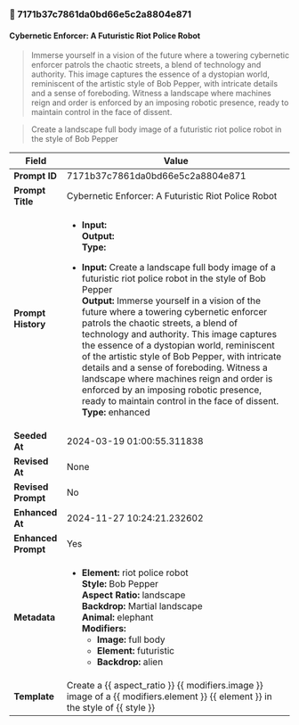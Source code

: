 

### 📜 7171b37c7861da0bd66e5c2a8804e871

#### Cybernetic Enforcer: A Futuristic Riot Police Robot

> Immerse yourself in a vision of the future where a towering cybernetic enforcer patrols the chaotic streets, a blend of technology and authority. This image captures the essence of a dystopian world, reminiscent of the artistic style of Bob Pepper, with intricate details and a sense of foreboding. Witness a landscape where machines reign and order is enforced by an imposing robotic presence, ready to maintain control in the face of dissent.

> Create a landscape full body image of a futuristic riot police robot in the style of Bob Pepper

| Field          | Value                                                                                                                                                                      |
|----------------|----------------------------------------------------------------------------------------------------------------------------------------------------------------------------|
| **Prompt ID**  | 7171b37c7861da0bd66e5c2a8804e871                                                                                                                                                            |
| **Prompt Title**  | Cybernetic Enforcer: A Futuristic Riot Police Robot                                                                                                                                                            |
| **Prompt History** | <ul><li>**Input:**  <br> **Output:**  <br> **Type:** </li></ul><ul><li>**Input:** Create a landscape full body image of a futuristic riot police robot in the style of Bob Pepper <br> **Output:** Immerse yourself in a vision of the future where a towering cybernetic enforcer patrols the chaotic streets, a blend of technology and authority. This image captures the essence of a dystopian world, reminiscent of the artistic style of Bob Pepper, with intricate details and a sense of foreboding. Witness a landscape where machines reign and order is enforced by an imposing robotic presence, ready to maintain control in the face of dissent. <br> **Type:** enhanced</li></ul> |
| **Seeded At** | 2024-03-19 01:00:55.311838                                                                                                                                                   |
| **Revised At** | None                                                                                                                                                   |
| **Revised Prompt** | No                                                                                                                                                                      |
| **Enhanced At** | 2024-11-27 10:24:21.232602                                                                                                                                                  |
| **Enhanced Prompt** | Yes                                                                                                                                                                    |
| **Metadata**   | <ul><li>**Element:** riot police robot <br> **Style:** Bob Pepper <br> **Aspect Ratio:** landscape <br> **Backdrop:** Martial landscape <br> **Animal:** elephant <br> **Modifiers:**<ul><li>**Image:** full body</li><li>**Element:** futuristic</li><li>**Backdrop:** alien</li></ul></li></ul> |
| **Template**   | Create a {{ aspect_ratio }} {{ modifiers.image }} image of a {{ modifiers.element }} {{ element }} in the style of {{ style }}                                                                                                                                           |


